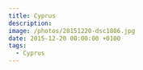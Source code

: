 ```yaml
---
title: Cyprus
description:
image: /photos/20151220-dsc1806.jpg
date: 2015-12-20 00:00:00 +0100
tags:
  - Cyprus
---
```

